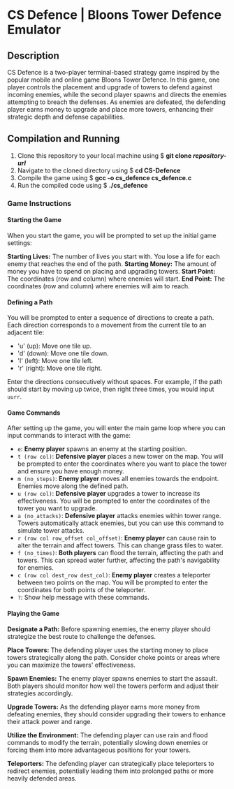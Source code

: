 # CS Defence | Bloons Tower Defence Emulator

## Description
CS Defence is a two-player terminal-based strategy game inspired by the popular mobile and online game Bloons Tower Defence. In this game, one player controls the placement and upgrade of towers to defend against incoming enemies, while the second player spawns and directs the enemies attempting to breach the defenses. As enemies are defeated, the defending player earns money to upgrade and place more towers, enhancing their strategic depth and defense capabilities.

## Compilation and Running
1. Clone this repository to your local machine using $ **git clone _repository-url_**
2. Navigate to the cloned directory using $ **cd CS-Defence**
3. Compile the game using $ **gcc -o cs_defence cs_defence.c**
4. Run the compiled code using $ **./cs_defence**

### Game Instructions
#### Starting the Game
When you start the game, you will be prompted to set up the initial game settings:

**Starting Lives:** The number of lives you start with. You lose a life for each enemy that reaches the end of the path.
**Starting Money:** The amount of money you have to spend on placing and upgrading towers.
**Start Point:** The coordinates (row and column) where enemies will start.
**End Point:** The coordinates (row and column) where enemies will aim to reach.

#### Defining a Path
You will be prompted to enter a sequence of directions to create a path. Each direction corresponds to a movement from the current tile to an adjacent tile:

- 'u' (up): Move one tile up.
- 'd' (down): Move one tile down.
- 'l' (left): Move one tile left.
- 'r' (right): Move one tile right.

Enter the directions consecutively without spaces. For example, if the path should start by moving up twice, then right three times, you would input `uurr`.

#### Game Commands
After setting up the game, you will enter the main game loop where you can input commands to interact with the game:

- `e`: **Enemy player** spawns an enemy at the starting position.
- `t (row col)`: **Defensive player** places a new tower on the map. You will be prompted to enter the coordinates where you want to place the tower and ensure you have enough money.
- `m (no_steps)`: **Enemy player** moves all enemies towards the endpoint. Enemies move along the defined path.
- `u (row col)`: **Defensive player** upgrades a tower to increase its effectiveness. You will be prompted to enter the coordinates of the tower you want to upgrade.
- `a (no_attacks)`: **Defensive player** attacks enemies within tower range. Towers automatically attack enemies, but you can use this command to simulate tower attacks.
- `r (row col row_offset col_offset)`: **Enemy player** can cause rain to alter the terrain and affect towers. This can change grass tiles to water.
- `f (no_times)`: **Both players** can flood the terrain, affecting the path and towers. This can spread water further, affecting the path's navigability for enemies.
- `c (row col dest_row dest_col)`: **Enemy player** creates a teleporter between two points on the map. You will be prompted to enter the coordinates for both points of the teleporter.
- `?`: Show help message with these commands.


#### Playing the Game
**Designate a Path:** Before spawning enemies, the enemy player should strategize the best route to challenge the defenses.

**Place Towers:** The defending player uses the starting money to place towers strategically along the path. Consider choke points or areas where you can maximize the towers' effectiveness.

**Spawn Enemies:** The enemy player spawns enemies to start the assault. Both players should monitor how well the towers perform and adjust their strategies accordingly.

**Upgrade Towers:** As the defending player earns more money from defeating enemies, they should consider upgrading their towers to enhance their attack power and range.

**Utilize the Environment:** The defending player can use rain and flood commands to modify the terrain, potentially slowing down enemies or forcing them into more advantageous positions for your towers.

**Teleporters:** The defending player can strategically place teleporters to redirect enemies, potentially leading them into prolonged paths or more heavily defended areas.
